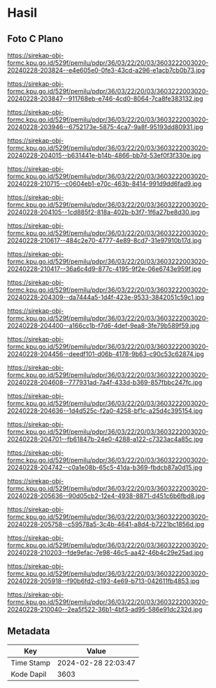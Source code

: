 # Hasil

## Foto C Plano

https://sirekap-obj-formc.kpu.go.id/529f/pemilu/pdpr/36/03/22/20/03/3603222003020-20240228-203824--e4e605e0-0fe3-43cd-a296-e1acb7cb0b73.jpg

https://sirekap-obj-formc.kpu.go.id/529f/pemilu/pdpr/36/03/22/20/03/3603222003020-20240228-203847--911768eb-e746-4cd0-8064-7ca8fe383132.jpg

https://sirekap-obj-formc.kpu.go.id/529f/pemilu/pdpr/36/03/22/20/03/3603222003020-20240228-203946--6752173e-5875-4ca7-9a8f-95193dd80931.jpg

https://sirekap-obj-formc.kpu.go.id/529f/pemilu/pdpr/36/03/22/20/03/3603222003020-20240228-204015--b631441e-b14b-4866-bb7d-53ef0f3f330e.jpg

https://sirekap-obj-formc.kpu.go.id/529f/pemilu/pdpr/36/03/22/20/03/3603222003020-20240228-210715--c0604eb1-e70c-463b-8414-991d9dd6fad9.jpg

https://sirekap-obj-formc.kpu.go.id/529f/pemilu/pdpr/36/03/22/20/03/3603222003020-20240228-204105--1cd885f2-818a-402b-b3f7-1f6a27be8d30.jpg

https://sirekap-obj-formc.kpu.go.id/529f/pemilu/pdpr/36/03/22/20/03/3603222003020-20240228-210617--484c2e70-4777-4e89-8cd7-31e97910b17d.jpg

https://sirekap-obj-formc.kpu.go.id/529f/pemilu/pdpr/36/03/22/20/03/3603222003020-20240228-210417--36a6c4d9-877c-4195-9f2e-06e6743e959f.jpg

https://sirekap-obj-formc.kpu.go.id/529f/pemilu/pdpr/36/03/22/20/03/3603222003020-20240228-204309--da7444a5-1d4f-423e-9533-3842051c59c1.jpg

https://sirekap-obj-formc.kpu.go.id/529f/pemilu/pdpr/36/03/22/20/03/3603222003020-20240228-204400--a166cc1b-f7d6-4def-9ea8-3fe79b589f59.jpg

https://sirekap-obj-formc.kpu.go.id/529f/pemilu/pdpr/36/03/22/20/03/3603222003020-20240228-204456--deedf101-d06b-4178-9b63-c90c53c62874.jpg

https://sirekap-obj-formc.kpu.go.id/529f/pemilu/pdpr/36/03/22/20/03/3603222003020-20240228-204608--777931ad-7a4f-433d-b369-857fbbc247fc.jpg

https://sirekap-obj-formc.kpu.go.id/529f/pemilu/pdpr/36/03/22/20/03/3603222003020-20240228-204636--1d4d525c-f2a0-4258-bf1c-a25d4c395154.jpg

https://sirekap-obj-formc.kpu.go.id/529f/pemilu/pdpr/36/03/22/20/03/3603222003020-20240228-204701--fb61847b-24e0-4288-a122-c7323ac4a85c.jpg

https://sirekap-obj-formc.kpu.go.id/529f/pemilu/pdpr/36/03/22/20/03/3603222003020-20240228-204742--c0a1e08b-65c5-41da-b369-fbdcb87a0d15.jpg

https://sirekap-obj-formc.kpu.go.id/529f/pemilu/pdpr/36/03/22/20/03/3603222003020-20240228-205636--90d05cb2-12e4-4938-8871-d451c6b6fbd8.jpg

https://sirekap-obj-formc.kpu.go.id/529f/pemilu/pdpr/36/03/22/20/03/3603222003020-20240228-205758--c59578a5-3c4b-4641-a8d4-b7221bc1856d.jpg

https://sirekap-obj-formc.kpu.go.id/529f/pemilu/pdpr/36/03/22/20/03/3603222003020-20240228-210203--fde9efac-7e98-46c5-aa42-46b4c29e25ad.jpg

https://sirekap-obj-formc.kpu.go.id/529f/pemilu/pdpr/36/03/22/20/03/3603222003020-20240228-205918--f90b6fd2-c193-4e69-b713-042611fb4853.jpg

https://sirekap-obj-formc.kpu.go.id/529f/pemilu/pdpr/36/03/22/20/03/3603222003020-20240228-210040--2ea5f522-36b1-4bf3-ad95-586e91dc232d.jpg


## Metadata

| Key        | Value               |
| ---------- | ------------------- |
| Time Stamp | 2024-02-28 22:03:47 |
| Kode Dapil | 3603                |



